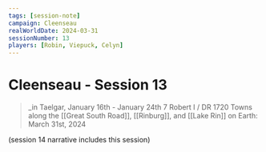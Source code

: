 ```yaml
---
tags: [session-note]
campaign: Cleenseau
realWorldDate: 2024-03-31
sessionNumber: 13
players: [Robin, Viepuck, Celyn]
---
```

# Cleenseau - Session 13
>_in Taelgar, January 16th - January 24th
>7 Robert I / DR 1720
>Towns along the [[Great South Road]], [[Rinburg]], and [[Lake Rin]]
>on Earth: March 31st, 2024

(session 14 narrative includes this session)